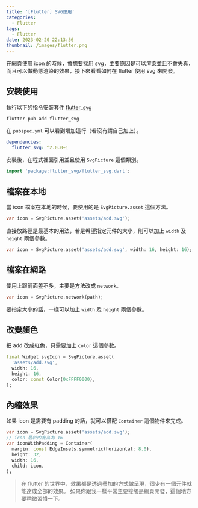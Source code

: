 ```yaml
---
title: '[Flutter] SVG應用'
categories:
  - Flutter
tags:
  - Flutter
date: 2023-02-20 22:13:56
thumbnail: /images/flutter.png
---
```


在網頁使用 icon 的時候，會想要採用 svg，主要原因是可以渲染並且不會失真，而且可以做動態渲染的效果，接下來看看如何在 flutter 使用 svg 來開發。

<!-- more -->

## 安裝使用

執行以下的指令安裝套件 [flutter_svg](https://pub.dev/packages/flutter_svg)

```shell
flutter pub add flutter_svg
```

在 `pubspec.yml` 可以看到增加這行（若沒有請自己加上）。

```yaml
dependencies:
  flutter_svg: ^2.0.0+1
```

安裝後，在程式裡面引用並且使用 `SvgPicture` 這個類別。

```dart
import 'package:flutter_svg/flutter_svg.dart';
```

## 檔案在本地

當 icon 檔案在本地的時候，要使用的是 `SvgPicture.asset` 這個方法。

```dart
var icon = SvgPicture.asset('assets/add.svg');
```

直接放路徑是最基本的用法，若是希望指定元件的大小，則可以加上 `width` 及 `height` 兩個參數。

```dart
var icon = SvgPicture.asset('assets/add.svg', width: 16, height: 16);
```

## 檔案在網路

使用上跟前面差不多，主要是方法改成 `network`。

```dart
var icon = SvgPicture.network(path);
```

要指定大小的話，一樣可以加上 `width` 及 `height` 兩個參數。

## 改變顏色

把 add 改成紅色，只需要加上 `color` 這個參數。

```dart
final Widget svgIcon = SvgPicture.asset(
  'assets/add.svg',
  width: 16,
  height: 16,
  color: const Color(0xFFFF0000),
);
```

## 內縮效果

如果 icon 是需要有 padding 的話，就可以搭配 `Container` 這個物件來完成。

```dart
var icon = SvgPicture.asset('assets/add.svg');
// icon 最終的寬高為 16
var iconWithPadding = Container(
  margin: const EdgeInsets.symmetric(horizontal: 8.0),
  height: 32,
  width: 16,
  child: icon,
);
```

> 在 flutter 的世界中，效果都是透過疊加的方式做呈現，很少有一個元件就能達成全部的效果。
> 如果你跟我一樣平常主要接觸是網頁開發，這個地方要稍微習慣一下。
